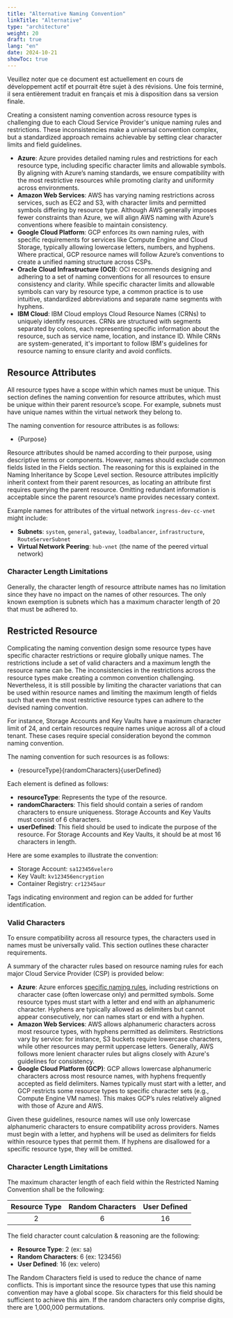 ```yaml
---
title: "Alternative Naming Convention"
linkTitle: "Alternative"
type: "architecture"
weight: 20
draft: true
lang: "en"
date: 2024-10-21
showToc: true
---
```


<gcds-alert alert-role="danger" container="full" heading="Avis de traduction" hide-close-btn="true" hide-role-icon="false" is-fixed="false" class="hydrated mb-400">
<gcds-text>Veuillez noter que ce document est actuellement en cours de développement actif et pourrait être sujet à des révisions. Une fois terminé, il sera entièrement traduit en français et mis à disposition dans sa version finale.</gcds-text>
</gcds-alert>

Creating a consistent naming convention across resource types is challenging due to each Cloud Service Provider's unique naming rules and restrictions. These inconsistencies make a universal convention complex, but a standardized approach remains achievable by setting clear character limits and field guidelines.

- **Azure**: Azure provides detailed naming rules and restrictions for each resource type, including specific character limits and allowable symbols. By aligning with Azure’s naming standards, we ensure compatibility with the most restrictive resources while promoting clarity and uniformity across environments.
- **Amazon Web Services**: AWS has varying naming restrictions across services, such as EC2 and S3, with character limits and permitted symbols differing by resource type. Although AWS generally imposes fewer constraints than Azure, we will align AWS naming with Azure’s conventions where feasible to maintain consistency.
- **Google Cloud Platform**: GCP enforces its own naming rules, with specific requirements for services like Compute Engine and Cloud Storage, typically allowing lowercase letters, numbers, and hyphens. Where practical, GCP resource names will follow Azure’s conventions to create a unified naming structure across CSPs.
- **Oracle Cloud Infrastructure (OCI)**: OCI recommends designing and adhering to a set of naming conventions for all resources to ensure consistency and clarity. While specific character limits and allowable symbols can vary by resource type, a common practice is to use intuitive, standardized abbreviations and separate name segments with hyphens.
- **IBM Cloud**: IBM Cloud employs Cloud Resource Names (CRNs) to uniquely identify resources. CRNs are structured with segments separated by colons, each representing specific information about the resource, such as service name, location, and instance ID. While CRNs are system-generated, it's important to follow IBM's guidelines for resource naming to ensure clarity and avoid conflicts.

## Resource Attributes

All resource types have a scope within which names must be unique. This section defines the naming convention for resource attributes, which must be unique within their parent resource’s scope. For example, subnets must have unique names within the virtual network they belong to.

The naming convention for resource attributes is as follows:

- {Purpose}

Resource attributes should be named according to their purpose, using descriptive terms or components. However, names should exclude common fields listed in the Fields section. The reasoning for this is explained in the Naming Inheritance by Scope Level section. Resource attributes implicitly inherit context from their parent resources, as locating an attribute first requires querying the parent resource. Omitting redundant information is acceptable since the parent resource’s name provides necessary context.

Example names for attributes of the virtual network `ingress-dev-cc-vnet` might include:

- **Subnets**: `system`, `general`, `gateway`, `loadbalancer`, `infrastructure`, `RouteServerSubnet`
- **Virtual Network Peering**: `hub-vnet` (the name of the peered virtual network)

### Character Length Limitations

Generally, the character length of resource attribute names has no limitation since they have no impact on the names of other resources. The only known exemption is subnets which has a maximum character length of 20 that must be adhered to.

## Restricted Resource

Complicating the naming convention design some resource types have specific character restrictions or require globally unique names. The restrictions include a set of valid characters and a maximum length the resource name can be. The inconsistencies in the restrictions across the resource types make creating a common convention challenging. Nevertheless, it is still possible by limiting the character variations that can be used within resource names and limiting the maximum length of fields such that even the most restrictive resource types can adhere to the devised naming convention.

For instance, Storage Accounts and Key Vaults have a maximum character limit of 24, and certain resources require names unique across all of a cloud tenant. These cases require special consideration beyond the common naming convention.

The naming convention for such resources is as follows:

- {resourceType}{randomCharacters}{userDefined}

Each element is defined as follows:

- **resourceType**: Represents the type of the resource.
- **randomCharacters**: This field should contain a series of random characters to ensure uniqueness. Storage Accounts and Key Vaults must consist of 6 characters.
- **userDefined**: This field should be used to indicate the purpose of the resource. For Storage Accounts and Key Vaults, it should be at most 16 characters in length.

Here are some examples to illustrate the convention:

- Storage Account: `sa123456velero`
- Key Vault: `kv123456encryption`
- Container Registry: `cr12345aur`

Tags indicating environment and region can be added for further identification.

### Valid Characters

To ensure compatibility across all resource types, the characters used in names must be universally valid. This section outlines these character requirements.

A summary of the character rules based on resource naming rules for each major Cloud Service Provider (CSP) is provided below:

- **Azure**: Azure enforces [specific naming rules](https://learn.microsoft.com/en-us/azure/azure-resource-manager/management/resource-name-rule), including restrictions on character case (often lowercase only) and permitted symbols. Some resource types must start with a letter and end with an alphanumeric character. Hyphens are typically allowed as delimiters but cannot appear consecutively, nor can names start or end with a hyphen.
- **Amazon Web Services**: AWS allows alphanumeric characters across most resource types, with hyphens permitted as delimiters. Restrictions vary by service: for instance, S3 buckets require lowercase characters, while other resources may permit uppercase letters. Generally, AWS follows more lenient character rules but aligns closely with Azure's guidelines for consistency.
- **Google Cloud Platform (GCP)**: GCP allows lowercase alphanumeric characters across most resource names, with hyphens frequently accepted as field delimiters. Names typically must start with a letter, and GCP restricts some resource types to specific character sets (e.g., Compute Engine VM names). This makes GCP’s rules relatively aligned with those of Azure and AWS.

Given these guidelines, resource names will use only lowercase alphanumeric characters to ensure compatibility across providers. Names must begin with a letter, and hyphens will be used as delimiters for fields within resource types that permit them. If hyphens are disallowed for a specific resource type, they will be omitted.

### Character Length Limitations

The maximum character length of each field within the Restricted Naming Convention shall be the following:

| Resource Type | Random Characters | User Defined |
|:-------------:|:-----------------:|:------------:|
|       2       |         6         |      16      |

The field character count calculation & reasoning are the following:

- **Resource Type**: 2 (ex: sa)
- **Random Characters**: 6 (ex: 123456)
- **User Defined**: 16 (ex: velero)

The Random Characters field is used to reduce the chance of name conflicts. This is important since the resource types that use this naming convention may have a global scope. Six characters for this field should be sufficient to achieve this aim. If the random characters only comprise digits, there are 1,000,000 permutations.
